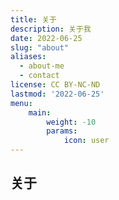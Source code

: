 ```yaml
---
title: 关于
description: 关于我
date: 2022-06-25
slug: "about"
aliases:
  - about-me
  - contact
license: CC BY-NC-ND
lastmod: '2022-06-25'
menu:
    main: 
        weight: -10
        params:
            icon: user
---
```


## 关于
